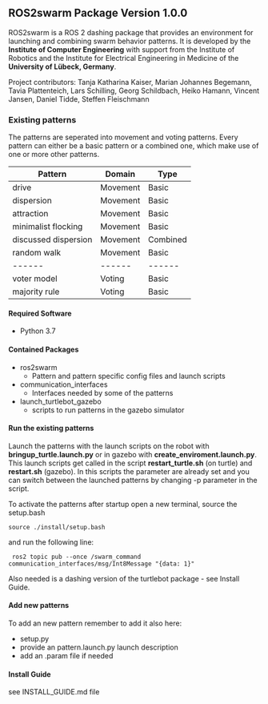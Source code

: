 ## **ROS2swarm Package Version 1.0.0**

ROS2swarm is a ROS 2 dashing package that provides an environment for launching and combining swarm behavior patterns. 
It is developed by the **Institute of Computer Engineering** with support from the Institute of Robotics and the Institute for Electrical Engineering in Medicine of the **University of Lübeck, Germany**. 

Project contributors: Tanja Katharina Kaiser, Marian Johannes Begemann, Tavia Plattenteich, Lars Schilling, Georg Schildbach, Heiko Hamann, Vincent Jansen, Daniel Tidde, Steffen Fleischmann  

### **Existing patterns**

The patterns are seperated into movement and voting patterns.
Every pattern can either be a basic pattern or a combined one, which make use of one or more other patterns.

| Pattern                  | Domain   | Type | 
| ------                   | ------   | ------  |
| drive                    | Movement | Basic    | 
| dispersion               | Movement | Basic    | 
| attraction               | Movement | Basic    | 
| minimalist flocking      | Movement | Basic    | 
| discussed dispersion | Movement | Combined | 
| random walk | Movement | Basic | 
| ------                   | ------   | ------   | 
| voter model              | Voting   | Basic    | 
| majority rule            | Voting   | Basic    | 



#### **Required Software**
* Python 3.7

#### **Contained Packages**
* ros2swarm
    * Pattern and pattern specific config files and launch scripts
* communication_interfaces
    * Interfaces needed by some of the patterns
* launch_turtlebot_gazebo
    * scripts to run patterns in the gazebo simulator 

#### **Run the existing patterns**
Launch the patterns with the launch scripts on the robot with **bringup_turtle.launch.py** or
in gazebo with **create_enviroment.launch.py**.
This launch scripts get called in the script **restart_turtle.sh** (on turtle) 
and **restart.sh** (gazebo). In this scripts the parameter are already set and 
you can switch between the launched patterns by changing -p parameter in the script.

To activate the patterns after startup open a new terminal, source the setup.bash  

```
source ./install/setup.bash
```

and run the following line:
```
 ros2 topic pub --once /swarm_command communication_interfaces/msg/Int8Message "{data: 1}"
```

Also needed is a dashing version of the turtlebot package - see Install Guide.

#### **Add new patterns**
To add an new pattern remember to add it also here:
* setup.py
* provide an pattern.launch.py launch description
* add an .param file if needed 

#### **Install Guide** 

see INSTALL_GUIDE.md file

